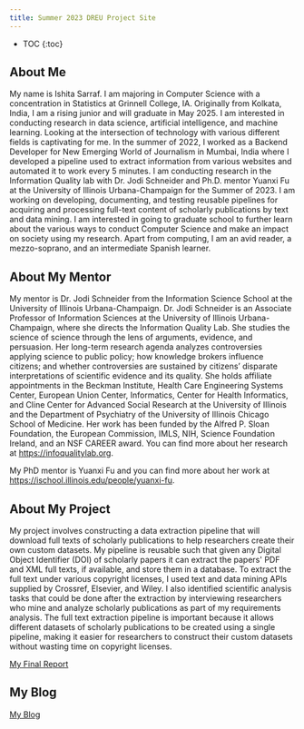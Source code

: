 ```yaml
---
title: Summer 2023 DREU Project Site
---
```


* TOC
{:toc}

## About Me

My name is Ishita Sarraf. I am majoring in Computer Science with a concentration in Statistics at Grinnell College, IA. Originally from Kolkata, India, I am a rising junior and will graduate in May 2025. I am interested in conducting research in data science, artificial intelligence, and machine learning. Looking at the intersection of technology with various different fields is captivating for me. In the summer of 2022, I worked as a Backend Developer for New Emerging World of Journalism in Mumbai, India where I developed a pipeline used to extract information from various websites and automated it to work every 5 minutes. I am conducting research in the Information Quality lab with Dr. Jodi Schneider and Ph.D. mentor Yuanxi Fu at the University of Illinois Urbana-Champaign for the Summer of 2023. I am working on developing, documenting, and testing reusable pipelines for acquiring and processing full-text content of scholarly publications by text and data mining. I am interested in going to graduate school to further learn about the various ways to conduct Computer Science and make an impact on society using my research. Apart from computing, I am an avid reader, a mezzo-soprano, and an intermediate Spanish learner. 


## About My Mentor

My mentor is Dr. Jodi Schneider from the Information Science School at the University of Illinois Urbana-Champaign. Dr. Jodi Schneider is an Associate Professor of Information Sciences at the University of Illinois Urbana-Champaign, where she directs the Information Quality Lab. She studies the science of science through the lens of arguments, evidence, and persuasion. Her long-term research agenda analyzes controversies applying science to public policy; how knowledge brokers influence citizens; and whether controversies are sustained by citizens’ disparate interpretations of scientific evidence and its quality. She holds affiliate appointments in the Beckman Institute, Health Care Engineering Systems Center, European Union Center, Informatics, Center for Health Informatics, and Cline Center for Advanced Social Research at the University of Illinois and the Department of Psychiatry of the University of Illinois Chicago School of Medicine. Her work has been funded by the Alfred P. Sloan Foundation, the European Commission, IMLS, NIH, Science Foundation Ireland, and an NSF CAREER award. You can find more about her research at https://infoqualitylab.org. 

My PhD mentor is Yuanxi Fu and you can find more about her work at https://ischool.illinois.edu/people/yuanxi-fu. 

## About My Project

My project involves constructing a data extraction pipeline that will download full texts of scholarly publications to help researchers create their own custom datasets. My pipeline is reusable such that given any Digital Object Identifier (DOI) of scholarly papers it can extract the papers' PDF and XML full texts, if available, and store them in a database. To extract the full text under various copyright licenses, I used text and data mining APIs supplied by Crossref, Elsevier, and Wiley. I also identified scientific analysis tasks that could be done after the extraction by interviewing researchers who mine and analyze scholarly publications as part of my requirements analysis. The full text extraction pipeline is important because it allows different datasets of scholarly publications to be created using a single pipeline, making it easier for researchers to construct their custom datasets without wasting time on copyright licenses.  

[My Final Report](files/DREU_Milestone4_FinalReport.pdf)

## My Blog

[My Blog](blog.html)
